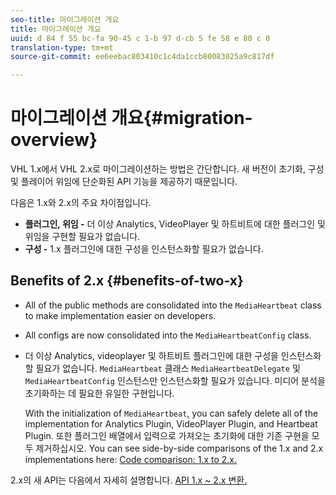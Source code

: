 ```yaml
---
seo-title: 마이그레이션 개요
title: 마이그레이션 개요
uuid: d 84 f 55 bc-fa 90-45 c 1-b 97 d-cb 5 fe 58 e 80 c 0
translation-type: tm+mt
source-git-commit: ee6eebac803410c1c4da1ccb80083025a9c817df

---
```



# 마이그레이션 개요{#migration-overview}

VHL 1.x에서 VHL 2.x로 마이그레이션하는 방법은 간단합니다. 새 버전이 초기화, 구성 및 플레이어 위임에 단순화된 API 기능을 제공하기 때문입니다.

다음은 1.x와 2.x의 주요 차이점입니다.

* **플러그인, 위임 -** 더 이상 Analytics, VideoPlayer 및 하트비트에 대한 플러그인 및 위임을 구현할 필요가 없습니다.
* **구성 -** 1.x 플러그인에 대한 구성을 인스턴스화할 필요가 없습니다.

## Benefits of 2.x {#benefits-of-two-x}

* All of the public methods are consolidated into the `MediaHeartbeat` class to make implementation easier on developers.
* All configs are now consolidated into the `MediaHeartbeatConfig` class.
* 더 이상 Analytics, videoplayer 및 하트비트 플러그인에 대한 구성을 인스턴스화할 필요가 없습니다. `MediaHeartbeat` 클래스 `MediaHeartbeatDelegate` 및 `MediaHeartbeatConfig` 인스턴스만 인스턴스화할 필요가 있습니다. 미디어 분석을 초기화하는 데 필요한 유일한 구현입니다.

   With the initialization of `MediaHeartbeat`, you can safely delete all of the implementation for Analytics Plugin, VideoPlayer Plugin, and Heartbeat Plugin. 또한 플러그인 배열에서 입력으로 가져오는 초기화에 대한 기존 구현을 모두 제거하십시오. You can see side-by-side comparisons of the 1.x and 2.x implementations here: [Code comparison: 1.x to 2.x.](./code-comparison-1x-2x.md)

2.x의 새 API는 다음에서 자세히 설명합니다. [API 1.x ~ 2.x 변환.](./1x-2x-api-change.md)
